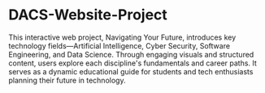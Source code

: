 # DACS-Website-Project
This interactive web project, Navigating Your Future, introduces key technology fields—Artificial Intelligence, Cyber Security, Software Engineering, and Data Science. Through engaging visuals and structured content, users explore each discipline's fundamentals and career paths. It serves as a dynamic educational guide for students and tech enthusiasts planning their future in technology.
